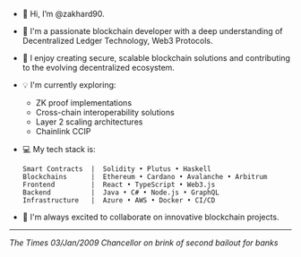 - 👋 Hi, I’m @zakhard90.
- 👀 I'm a passionate blockchain developer with a deep understanding of Decentralized Ledger Technology, Web3 Protocols.
- 🌱 I enjoy creating secure, scalable blockchain solutions and contributing to the evolving decentralized ecosystem.
- 💡 I'm currently exploring:
  - ZK proof implementations
  - Cross-chain interoperability solutions
  - Layer 2 scaling architectures
  - Chainlink CCIP

- 💻 My tech stack is:
  ```text
  Smart Contracts  |  Solidity • Plutus • Haskell
  Blockchains      |  Ethereum • Cardano • Avalanche • Arbitrum
  Frontend         |  React • TypeScript • Web3.js
  Backend          |  Java • C# • Node.js • GraphQL
  Infrastructure   |  Azure • AWS • Docker • CI/CD
  ```

- 🤝 I'm always excited to collaborate on innovative blockchain projects.

---
*The Times 03/Jan/2009 Chancellor on brink of second bailout for banks*

<!---
zakhard90/zakhard90 is a ✨ special ✨ repository because its `README.md` (this file) appears on your GitHub profile.
You can click the Preview link to take a look at your changes.
--->

